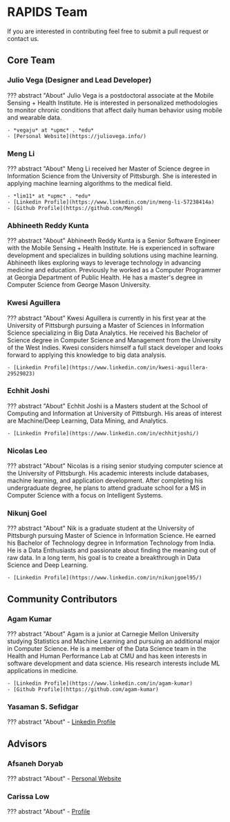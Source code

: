 # RAPIDS Team

If you are interested in contributing feel free to submit a pull request or contact us.

## Core Team

### Julio Vega (Designer and Lead Developer)

??? abstract "About"
    Julio Vega is a postdoctoral associate at the Mobile Sensing + Health Institute. He is interested in personalized methodologies to monitor chronic conditions that affect daily human behavior using mobile and wearable data.

    - *vegaju* at *upmc* . *edu*
    - [Personal Website](https://juliovega.info/)

### Meng Li

??? abstract "About"
    Meng Li received her Master of Science degree in Information Science from the University of Pittsburgh. She is interested in applying machine learning algorithms to the medical field.

    - *lim11* at *upmc* . *edu*
    - [Linkedin Profile](https://www.linkedin.com/in/meng-li-57238414a)
    - [Github Profile](https://github.com/Meng6)

###  Abhineeth Reddy Kunta

??? abstract "About"
    Abhineeth Reddy Kunta is a Senior Software Engineer with the Mobile Sensing + Health Institute. He is experienced in software development and specializes in building solutions using machine learning. Abhineeth likes exploring ways to leverage technology in advancing medicine and education. Previously he worked as a Computer Programmer at Georgia Department of Public Health. He has a master's degree in Computer Science from George Mason University.


### Kwesi Aguillera

??? abstract "About"
    Kwesi Aguillera is currently in his first year at the University of Pittsburgh pursuing a Master of Sciences in Information Science specializing in Big Data Analytics. He received his Bachelor of Science degree in Computer Science and Management from the University of the West Indies. Kwesi considers himself a full stack developer and looks forward to applying this knowledge to big data analysis.

    - [Linkedin Profile](https://www.linkedin.com/in/kwesi-aguillera-29529823)

### Echhit Joshi

??? abstract "About"
    Echhit Joshi is a Masters student at the School of Computing and Information at University of Pittsburgh. His areas of interest are Machine/Deep Learning, Data Mining, and Analytics.

    - [Linkedin Profile](https://www.linkedin.com/in/echhitjoshi/)

### Nicolas Leo

??? abstract "About"
    Nicolas is a rising senior studying computer science at the University of Pittsburgh. His academic interests include databases, machine learning, and application development. After completing his undergraduate degree, he plans to attend graduate school for a MS in Computer Science with a focus on Intelligent Systems.

### Nikunj Goel

??? abstract "About"
    Nik is a graduate student at the University of Pittsburgh pursuing Master of Science in Information Science. He earned his Bachelor of Technology degree in Information Technology from India. He is a Data Enthusiasts and passionate about finding the meaning out of raw data. In a long term, his goal is to create a breakthrough in Data Science and Deep Learning.

    - [Linkedin Profile](https://www.linkedin.com/in/nikunjgoel95/)

## Community Contributors

### Agam Kumar

??? abstract "About"
    Agam is a junior at Carnegie Mellon University studying Statistics and Machine Learning and pursuing an additional major in Computer Science. He is a member of the Data Science team in the Health and Human Performance Lab at CMU and has keen interests in software development and data science. His research interests include ML applications in medicine.

    - [Linkedin Profile](https://www.linkedin.com/in/agam-kumar)
    - [Github Profile](https://github.com/agam-kumar)

###  Yasaman S. Sefidgar 

??? abstract "About"
    - [Linkedin Profile](https://www.linkedin.com/in/ysefidgar/)

## Advisors

### Afsaneh Doryab

??? abstract "About"
    - [Personal Website](https://sites.google.com/view/afsanehdoryab)

### Carissa Low

??? abstract "About"
    - [Profile](https://www.moshi.pitt.edu/people/carissa-low-phd)